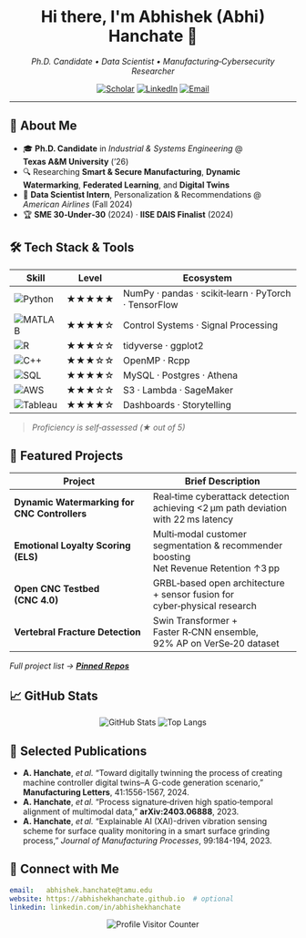<!-- README.md generated by ChatGPT -->

<!-- Replace any UPPERCASE placeholders (USERNAME, SCHOLAR_ID, etc.) as needed -->

<h1 align="center">Hi there, I'm Abhishek (Abhi) Hanchate 👋</h1>
<p align="center"><em>Ph.D. Candidate • Data Scientist • Manufacturing‑Cybersecurity Researcher</em></p>

<p align="center">
  <a href="https://scholar.google.com/citations?user=TtxXRU0AAAAJ&hl=en&oi=ao"><img src="https://img.shields.io/badge/Google Scholar-4285F4?style=for-the-badge&logo=google-scholar&logoColor=white" alt="Scholar"/></a>
  <a href="https://www.linkedin.com/in/abhishekhanchate"><img src="https://img.shields.io/badge/LinkedIn-0A66C2?style=for-the-badge&logo=linkedin&logoColor=white" alt="LinkedIn"/></a>
  <a href="mailto:abhishek.hanchate@tamu.edu"><img src="https://img.shields.io/badge/Email-D14836?style=for-the-badge&logo=gmail&logoColor=white" alt="Email"/></a>
</p>

---

## 🚀 About Me

* 🎓 **Ph.D. Candidate** in *Industrial & Systems Engineering* @ **Texas A\&M University** (’26)
* 🔍 Researching **Smart & Secure Manufacturing**, **Dynamic Watermarking**, **Federated Learning**, and **Digital Twins**
* 💼 **Data Scientist Intern**, Personalization & Recommendations @ *American Airlines* (Fall 2024)
* 🏆 **SME 30‑Under‑30** (2024) · **IISE DAIS Finalist** (2024)

## 🛠️ Tech Stack & Tools

| Skill                                                                                             | Level | Ecosystem                                            |
| ------------------------------------------------------------------------------------------------- | ----- | ---------------------------------------------------- |
| ![Python](https://img.shields.io/badge/Python-3776AB?style=flat\&logo=python\&logoColor=white)    | ★★★★★ | NumPy · pandas · scikit‑learn · PyTorch · TensorFlow |
| ![MATLAB](https://img.shields.io/badge/MATLAB-0076A8?style=flat\&logo=mathworks\&logoColor=white) | ★★★★☆ | Control Systems · Signal Processing                  |
| ![R](https://img.shields.io/badge/R-276DC3?style=flat\&logo=r\&logoColor=white)                   | ★★★☆☆ | tidyverse · ggplot2                                  |
| ![C++](https://img.shields.io/badge/C++-00599C?style=flat\&logo=cplusplus\&logoColor=white)       | ★★★☆☆ | OpenMP · Rcpp                                        |
| ![SQL](https://img.shields.io/badge/SQL-4479A1?style=flat\&logo=postgresql\&logoColor=white)      | ★★★★☆ | MySQL · Postgres · Athena                            |
| ![AWS](https://img.shields.io/badge/AWS-232F3E?style=flat\&logo=amazon-aws\&logoColor=white)      | ★★★☆☆ | S3 · Lambda · SageMaker                              |
| ![Tableau](https://img.shields.io/badge/Tableau-E97627?style=flat\&logo=tableau\&logoColor=white) | ★★★★☆ | Dashboards · Storytelling                            |

> *Proficiency is self‑assessed (★ out of 5)*

## 🔭 Featured Projects

| Project                                      | Brief Description                                                                    |
| -------------------------------------------- | ------------------------------------------------------------------------------------ |
| **Dynamic Watermarking for CNC Controllers** | Real‑time cyberattack detection achieving <2 µm path deviation with 22 ms latency    |
| **Emotional Loyalty Scoring (ELS)**          | Multi‑modal customer segmentation & recommender boosting Net Revenue Retention ↑3 pp |
| **Open CNC Testbed (CNC 4.0)**               | GRBL‑based open architecture + sensor fusion for cyber‑physical research             |
| **Vertebral Fracture Detection**             | Swin Transformer + Faster R‑CNN ensemble, 92% AP on VerSe‑20 dataset                 |

*Full project list → [**Pinned Repos**](https://github.com/abhishekhanchate?tab=repositories)*

## 📈 GitHub Stats

<p align="center">
  <img src="https://github-readme-stats.vercel.app/api?username=abhishekhanchate&show_icons=true&hide=issues&count_private=true" alt="GitHub Stats" />
  <img src="https://github-readme-stats.vercel.app/api/top-langs/?username=abhishekhanchate&layout=compact&hide=Dockerfile" alt="Top Langs" />
</p>

## 📝 Selected Publications

* **A. Hanchate**, *et al.* “Toward digitally twinning the process of creating machine controller digital twins–A G-code generation scenario,” **Manufacturing Letters**, 41:1556-1567, 2024.
* **A. Hanchate**, *et al.* “Process signature‑driven high spatio‑temporal alignment of multimodal data,” **arXiv:2403.06888**, 2023.
* **A. Hanchate**, *et al.* “Explainable AI (XAI)-driven vibration sensing scheme for surface quality monitoring in a smart surface grinding process,” *Journal of Manufacturing Processes*, 99:184-194, 2023.

## 🤝 Connect with Me

```yaml
email:   abhishek.hanchate@tamu.edu
website: https://abhishekhanchate.github.io  # optional
linkedin: linkedin.com/in/abhishekhanchate
```

<p align="center">
  <img src="https://profile-counter.glitch.me/abhishekhanchate/count.svg" alt="Profile Visitor Counter" />
</p>

<!-- End of README -->
